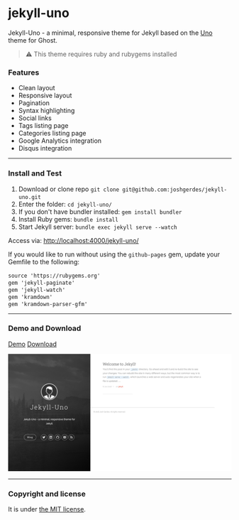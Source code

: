 # jekyll-uno
Jekyll-Uno - a minimal, responsive theme for Jekyll based on the [Uno](https://github.com/daleanthony/Uno) theme for Ghost.

> :warning:
  This theme requires ruby and rubygems installed

### Features

* Clean layout
* Responsive layout
* Pagination
* Syntax highlighting
* Social links
* Tags listing page
* Categories listing page
* Google Analytics integration
* Disqus integration

---

### Install and Test

1. Download or clone repo `git clone git@github.com:joshgerdes/jekyll-uno.git`
2. Enter the folder: `cd jekyll-uno/`
3. If you don't have bundler installed: `gem install bundler`
3. Install Ruby gems: `bundle install`
4. Start Jekyll server: `bundle exec jekyll serve --watch`

Access via: [http://localhost:4000/jekyll-uno/](http://localhost:4000/jekyll-uno/)

If you would like to run without using the `github-pages` gem, update your Gemfile to the following:

```
source 'https://rubygems.org'
gem 'jekyll-paginate'
gem 'jekyll-watch'
gem 'kramdown'
gem 'kramdown-parser-gfm'
```
---

### Demo and Download

[Demo](http://joshgerdes.com/jekyll-uno/)
[Download](https://github.com/joshgerdes/jekyll-uno/archive/master.zip)

![jekyll-uno - free Jekyll theme](/screenshot.png)

---

### Copyright and license

It is under [the MIT license](/LICENSE).
